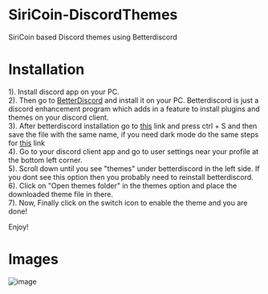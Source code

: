 # SiriCoin-DiscordThemes
SiriCoin based Discord themes using Betterdiscord

# Installation
1). Install discord app on your PC. <br />
2). Then go to [BetterDiscord](https://betterdiscord.app/) and install it on your PC. Betterdiscord is just a discord enhancement program which adds in a feature to install plugins and themes on your discord client. <br />
3). After betterdiscord installation go to [this](https://raw.githubusercontent.com/Shreyas-ITB/SiriCoin-DiscordThemes/main/SiriCoinLight.theme.css) link and press ctrl + S and then save the file with the same name, if you need dark mode do the same steps for [this](https://raw.githubusercontent.com/Shreyas-ITB/SiriCoin-DiscordThemes/main/SiriCoinDark.theme.css) link <br />
4). Go to your discord client app and go to user settings near your profile at the bottom left corner. <br />
5). Scroll down until you see "themes" under betterdiscord in the left side. If you dont see this option then you probably need to reinstall betterdiscord. <br />
6). Click on "Open themes folder" in the themes option and place the downloaded theme file in there. <br />
7). Now, Finally click on the switch icon to enable the theme and you are done! <br />

Enjoy!

# Images

![image]()

![]()
